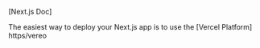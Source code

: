 
[Next.js Doc] 
  
The easiest way to deploy your Next.js app is to use the [Vercel Platform] https/vereo 
